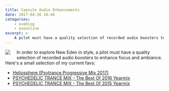 ```yaml
---
title: Capsule Audio Enhancements
date: 2017-04-26 10:44
categories:
    - eveblog
    - eveonline
excerpt: >
    A pilot must have a quality selection of recorded audio boosters to enhance focus and ambiance. Here's a small selection of my current favs.
---
```


<img style="float:left; margin:0 20px 10px 0;" src="https://i.imgur.com/8UVYmD7.png"> In order to explore New Eden in style, a pilot must have a quality selection of recorded audio boosters to enhance focus and ambiance. Here's a small selection of my current favs:

- [Heliosphere (Psytrance Progressive Mix 2017)](https://youtu.be/ZaD-lIRUdGc)
- [PSYCHEDELIC TRANCE MIX - The Best Of 2016 Yearmix](https://youtu.be/5j4L7DJalX0)
- [PSYCHEDELIC TRANCE MIX - The Best Of 2015 Yearmix](https://youtu.be/dVHiAOQHn9g)
